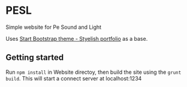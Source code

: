 # PESL
Simple website for Pe Sound and Light

Uses [Start Bootstrap theme - Styelish portfolio](http://startbootstrap.com/template-overviews/stylish-portfolio/) as a base.

## Getting started
Run `npm install` in Website directoy, then build the site using the `grunt build`.
This will start a connect server at localhost:1234
